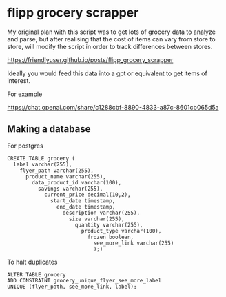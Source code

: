 # flipp grocery scrapper

My original plan with this script was to get lots of grocery data to analyze and parse, but after realising that the cost of items can vary from store to store, will modify the script in order to track differences between stores.

https://friendlyuser.github.io/posts/flipp_grocery_scrapper

Ideally you would feed this data into a gpt or equivalent to get items of interest.

For example

https://chat.openai.com/share/c1288cbf-8890-4833-a87c-8601cb065d5a


## Making a database

For postgres

```
CREATE TABLE grocery (
  label varchar(255),
    flyer_path varchar(255),
      product_name varchar(255),
        data_product_id varchar(100),
          savings varchar(255),
            current_price decimal(10,2),
              start_date timestamp,
                end_date timestamp,
                  description varchar(255),
                    size varchar(255),
                      quantity varchar(255),
                        product_type varchar(100),
                          frozen boolean,
                            see_more_link varchar(255)
                            );)
```

To halt duplicates
```
ALTER TABLE grocery 
ADD CONSTRAINT grocery_unique_flyer_see_more_label 
UNIQUE (flyer_path, see_more_link, label);
```